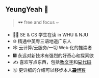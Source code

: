 ## YeungYeah 👋

> :dark_sunglasses: free and focus ~

- :man_student: SE & CS 学生在读 in WHU & NJU
- :globe_with_meridians: 精通中英粤三语地道广东人
- :spider_web: 云计算/云服务/一切 Web 化的推崇者
- :fireworks: 永远对新技术有强烈的好奇心和探索欲
- :writing_hand: 喜欢写点东西，包括[:books:文字](http://scottyeung.top)和[:computer:代码](https://github.com/yeung66?tab=repositories&type=source)
- :accept: 更详细的介绍可以移步本人[:card_file_box:博客](http://scottyeung.top/about/)
